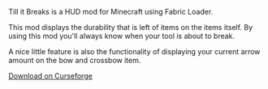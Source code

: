 Till it Breaks is a HUD mod for Minecraft using Fabric Loader.

This mod displays the durability that is left of items on the items itself. By using this mod you'll always know when your tool is about to break.

A nice little feature is also the functionality of displaying your current arrow amount on the bow and crossbow item.

[Download on Curseforge](https://www.curseforge.com/minecraft/mc-mods/till-it-breaks)